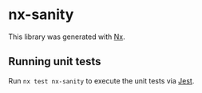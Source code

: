 # nx-sanity

This library was generated with [Nx](https://nx.dev).

## Running unit tests

Run `nx test nx-sanity` to execute the unit tests via [Jest](https://jestjs.io).
